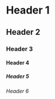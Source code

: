 # Header 1  
## Header 2  
### Header 3  
#### Header 4  
##### Header 5  
###### Header 6  

 

<!-- This is how you create headers using markdown. Using up to 6 # symbols for different sizes -->
